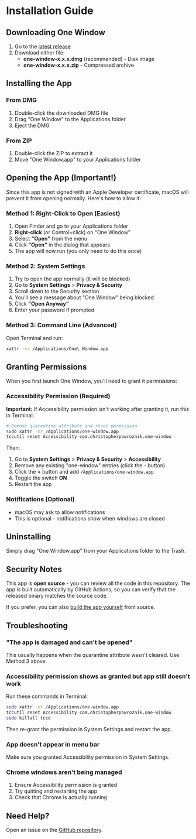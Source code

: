 # Installation Guide

## Downloading One Window

1. Go to the [latest release](../../releases/latest)
2. Download either file:
   - **one-window-x.x.x.dmg** (recommended) - Disk image
   - **one-window-x.x.x.zip** - Compressed archive

## Installing the App

### From DMG
1. Double-click the downloaded DMG file
2. Drag "One Window" to the Applications folder
3. Eject the DMG

### From ZIP
1. Double-click the ZIP to extract it
2. Move "One Window.app" to your Applications folder

## Opening the App (Important!)

Since this app is not signed with an Apple Developer certificate, macOS will prevent it from opening normally. Here's how to allow it:

### Method 1: Right-Click to Open (Easiest)
1. Open Finder and go to your Applications folder
2. **Right-click** (or Control+click) on "One Window"
3. Select **"Open"** from the menu
4. Click **"Open"** in the dialog that appears
5. The app will now run (you only need to do this once)

### Method 2: System Settings
1. Try to open the app normally (it will be blocked)
2. Go to **System Settings** > **Privacy & Security**
3. Scroll down to the Security section
4. You'll see a message about "One Window" being blocked
5. Click **"Open Anyway"**
6. Enter your password if prompted

### Method 3: Command Line (Advanced)
Open Terminal and run:
```bash
xattr -cr /Applications/One\ Window.app
```

## Granting Permissions

When you first launch One Window, you'll need to grant it permissions:

### Accessibility Permission (Required)

**Important:** If Accessibility permission isn't working after granting it, run this in Terminal:

```bash
# Remove quarantine attribute and reset permission
sudo xattr -cr /Applications/one-window.app
tccutil reset Accessibility com.christopherpowroznik.one-window
```

Then:
1. Go to **System Settings** > **Privacy & Security** > **Accessibility**
2. Remove any existing "one-window" entries (click the - button)
3. Click the **+** button and add `/Applications/one-window.app`
4. Toggle the switch **ON**
5. Restart the app

### Notifications (Optional)
- macOS may ask to allow notifications
- This is optional - notifications show when windows are closed

## Uninstalling

Simply drag "One Window.app" from your Applications folder to the Trash.

## Security Notes

This app is **open source** - you can review all the code in this repository. The app is built automatically by GitHub Actions, so you can verify that the released binary matches the source code.

If you prefer, you can also [build the app yourself](README.md#building-locally) from source.

## Troubleshooting

### "The app is damaged and can't be opened"
This usually happens when the quarantine attribute wasn't cleared. Use Method 3 above.

### Accessibility permission shows as granted but app still doesn't work
Run these commands in Terminal:
```bash
sudo xattr -cr /Applications/one-window.app
tccutil reset Accessibility com.christopherpowroznik.one-window
sudo killall tccd
```
Then re-grant the permission in System Settings and restart the app.

### App doesn't appear in menu bar
Make sure you granted Accessibility permission in System Settings.

### Chrome windows aren't being managed
1. Ensure Accessibility permission is granted
2. Try quitting and restarting the app
3. Check that Chrome is actually running

## Need Help?

Open an issue on the [GitHub repository](../../issues).


